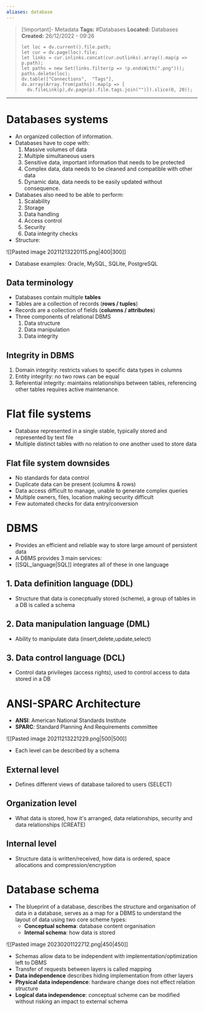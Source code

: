 ```yaml
---
aliases: database
---
```

> [!important]- Metadata
> **Tags:** #Databases 
> **Located:** Databases
> **Created:** 26/12/2022 - 09:26
> ```dataviewjs
>let loc = dv.current().file.path;
>let cur = dv.page(loc).file;
>let links = cur.inlinks.concat(cur.outlinks).array().map(p => p.path);
>let paths = new Set(links.filter(p => !p.endsWith(".png")));
>paths.delete(loc);
>dv.table(["Connections",  "Tags"], dv.array(Array.from(paths)).map(p => [
>   dv.fileLink(p),dv.page(p).file.tags.join("")]).slice(0, 20));
> ```

___
# Databases systems

- An organized collection of information.
- Databases have to cope with:
  1. Massive volumes of data
  2. Multiple simultaneous users
  3. Sensitive data, important information that needs to be protected
  4. Complex data, data needs to be cleaned and compatible with other data
  5. Dynamic data, data needs to be easily updated without consequence.
- Databases also need to be able to perform:
  1. Scalability
  2. Storage
  3. Data handling
  4. Access control
  5. Security
  6. Data integrity checks
- Structure:

![[Pasted image 20211213220115.png|400|300]]

- Database examples: Oracle, MySQL, SQLite, PostgreSQL
## Data terminology
- Databases contain multiple **tables**
- Tables are a collection of  records (**rows / tuples**)
- Records are a collection of fields (**columns / attributes**) 
- Three components of relational DBMS
	1. Data structure
	2. Data manipulation
	3. Data integrity
## Integrity in DBMS
1. Domain integrity: restricts values to specific data types in columns
2. Entity integrity: no two rows can be equal
3. Referential integrity: maintains relationships between tables, referencing other tables requires active maintenance.
# Flat file systems
- Database represented in a single stable, typically stored and represented by text file
- Multiple distinct tables with no relation to one another used to store data 
## Flat file system downsides
- No standards for data control
- Duplicate data can be present (columns & rows)
- Data access difficult to manage, unable to generate complex queries
- Multiple owners, files, location making security difficult
- Few automated checks for data entry/conversion
# DBMS
- Provides an efficient and reliable way to store large amount of persistent data
- A DBMS provides 3 main services:
- [[SQL_language|SQL]] integrates all of these in one language
## 1. Data definition language (DDL)
- Structure that data is conecptually stored (scheme), a group of tables in a DB is called a schema
## 2. Data manipulation language (DML)
- Ability to manipulate data (insert,delete,update,select)
## 3. Data control language (DCL)
- Control data privileges (access rights), used to control access to data stored in a DB
# ANSI-SPARC Architecture
- **ANSI**: American National Standards Institute
- **SPARC**: Standard Planning And Requirements committee

![[Pasted image 20211213221229.png|500|500]]

- Each level can be described by a schema
## External level
- Defines different views of database tailored to users (SELECT)
## Organization level
- What data is stored, how it's arranged, data relationships, security and data relationships (CREATE)
## Internal level
- Structure data is written/received, how data is ordered, space allocations and compression/encryption
# Database schema
- The blueprint of a database, describes the structure and organisation of data in a database, serves as a map for a DBMS to understand the layout of data using two core scheme types:
	- **Conceptual schema**: database content organisation
	- **Internal schema**: how data is stored

![[Pasted image 20230201122712.png|450|450]]

- Schemas allow data to be independent with implementation/optimization left to DBMS
- Transfer of requests between layers is called mapping
- **Data independence** describes hiding implementation from other layers
- **Physical data independence**: hardware change does not effect relation structure
- **Logical data independence**: conceptual scheme can be modified without risking an impact to external  schema
